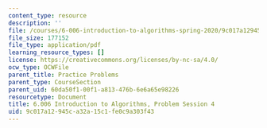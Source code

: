 ```yaml
---
content_type: resource
description: ''
file: /courses/6-006-introduction-to-algorithms-spring-2020/9c017a12945ca32a15c1fe0c9a303f43_MIT6_006S20_prob4.pdf
file_size: 177152
file_type: application/pdf
learning_resource_types: []
license: https://creativecommons.org/licenses/by-nc-sa/4.0/
ocw_type: OCWFile
parent_title: Practice Problems
parent_type: CourseSection
parent_uid: 60da50f1-00f1-a813-476b-6e6a65e98226
resourcetype: Document
title: 6.006 Introduction to Algorithms, Problem Session 4
uid: 9c017a12-945c-a32a-15c1-fe0c9a303f43
---
```


